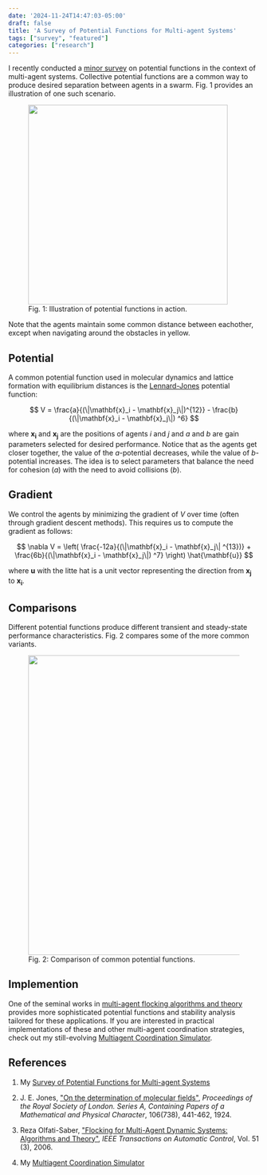 ```yaml
---
date: '2024-11-24T14:47:03-05:00'
draft: false
title: 'A Survey of Potential Functions for Multi-agent Systems'
tags: ["survey", "featured"]
categories: ["research"]
---
```


I recently conducted a [minor survey](https://github.com/tjards/survey_potential_functions) on potential functions in the context of multi-agent systems. Collective potential functions are a common way to produce desired separation between agents in a swarm. Fig. 1 provides an illustration of one such scenario.

<figure>
  <img src="/img/2024/animation2D_pinning4.gif" alt="" style="width: 400px; height: auto">
  <figcaption>Fig. 1: Illustration of potential functions in action.</figcaption>
</figure>

Note that the agents maintain some common distance between eachother, except when navigating around the obstacles in yellow. 

## Potential

A common potential function used in molecular dynamics and lattice formation with equilibrium distances is the [Lennard-Jones](https://www.jstor.org/stable/94265) potential function:

$$
V = \frac{a}{(\|\mathbf{x}_i - \mathbf{x}_j\|)^{12}} - \frac{b}{(\|\mathbf{x}_i - \mathbf{x}_j\|) ^6}
$$

where **x<sub>i</sub>** and **x<sub>j</sub>** are the positions of agents *i* and *j* and *a* and *b* are gain parameters selected for desired performance. Notice that as the agents get closer together, the value of the *a*-potential decreases, while the value of *b*-potential increases. The idea is to select parameters that balance the need for cohesion (*a*) with the need to avoid collisions (*b*).  

## Gradient

We control the agents by minimizing the gradient of *V* over time (often through gradient descent methods). This requires us to compute the gradient as follows:

$$
\nabla V = \left( \frac{-12a}{(\|\mathbf{x}_i - \mathbf{x}_j\| ^{13})} + \frac{6b}{(\|\mathbf{x}_i - \mathbf{x}_j\|) ^7} \right) \hat{\mathbf{u}}
$$

where **u** with the litte hat is a unit vector representing the direction from **x<sub>j</sub>** to **x<sub>i</sub>**. 

## Comparisons

Different potential functions produce different transient and steady-state performance characteristics. Fig. 2 compares some of the more common variants.

<figure>
  <img src="/img/2024/potential_functions.png"  alt="" style="width: 600px; height: auto">
  <figcaption>Fig. 2: Comparison of common potential functions.</figcaption>
</figure>

## Implemention

One of the seminal works in [multi-agent flocking algorithms and theory](https://ieeexplore.ieee.org/document/1605401) provides more sophisticated potential functions and stability analysis tailored for these applications. If you are interested in practical implementations of these and other multi-agent coordination strategies, check out my still-evolving [Multiagent Coordination Simulator](https://github.com/tjards/multi-agent_sim/).

## References

1. My [Survey of Potential Functions for Multi-agent Systems](https://github.com/tjards/survey_potential_functions)

2. J. E. Jones,  ["On the determination of molecular fields"](https://www.jstor.org/stable/94265), *Proceedings of the Royal Society of London. Series A, Containing Papers of a Mathematical and Physical Character*, 106(738), 441-462, 1924.

3. Reza Olfati-Saber, ["Flocking for Multi-Agent Dynamic Systems: Algorithms and Theory"](https://ieeexplore.ieee.org/document/1605401), *IEEE Transactions on Automatic Control*, 
Vol. 51 (3), 2006.

4. My [Multiagent Coordination Simulator](https://github.com/tjards/multi-agent_sim/)

